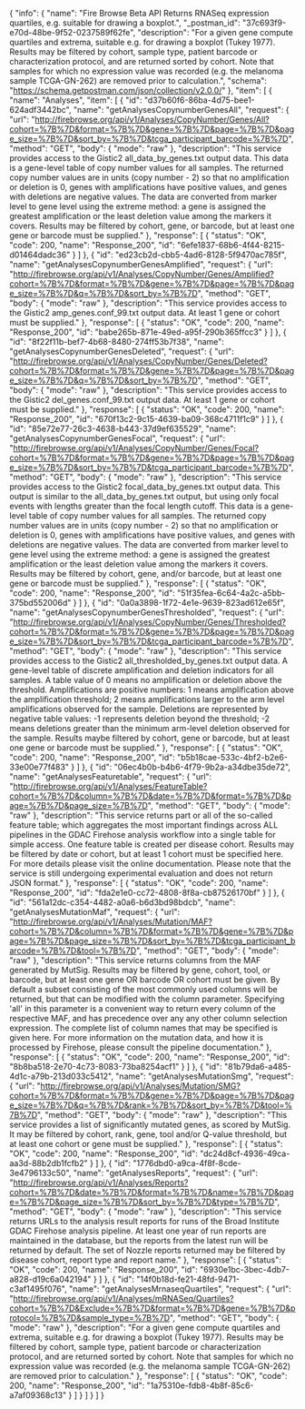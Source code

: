 {
  "info": {
    "name": "Fire Browse Beta API Returns RNASeq expression quartiles, e.g. suitable for drawing a boxplot.",
    "_postman_id": "37c693f9-e70d-48be-9f52-0237589f62fe",
    "description": "For a given gene compute quartiles and extrema, suitable e.g. for drawing a boxplot (Tukey 1977).  Results may be filtered by cohort, sample type, patient barcode  or characterization protocol, and are returned sorted by cohort.  Note that samples for which no expression value was recorded (e.g. the melanoma sample TCGA-GN-262) are removed prior to calculation.",
    "schema": "https://schema.getpostman.com/json/collection/v2.0.0/"
  },
  "item": [
    {
      "name": "Analyses",
      "item": [
        {
          "id": "d37b60f6-86ba-4d75-bee1-624adf3442bc",
          "name": "getAnalysesCopynumberGenesAll",
          "request": {
            "url": "http://firebrowse.org/api/v1/Analyses/CopyNumber/Genes/All?cohort=%7B%7D&format=%7B%7D&gene=%7B%7D&page=%7B%7D&page_size=%7B%7D&sort_by=%7B%7D&tcga_participant_barcode=%7B%7D",
            "method": "GET",
            "body": {
              "mode": "raw"
            },
            "description": "This service provides access to the Gistic2 all_data_by_genes.txt output data. This data is a gene-level table of copy number values for all samples. The returned copy number values are in units (copy number - 2) so that no amplification or deletion is 0, genes with amplifications have positive values, and genes with deletions are negative values. The data are converted from marker level to gene level using the extreme method: a gene is assigned the greatest amplification or the least deletion value among the markers it covers. Results may be filtered by cohort, gene, or barcode, but at least one gene or barcode must be supplied."
          },
          "response": [
            {
              "status": "OK",
              "code": 200,
              "name": "Response_200",
              "id": "6efe1837-68b6-4f44-8215-d01464dadc36"
            }
          ]
        },
        {
          "id": "ed23cb2d-cbb5-4ad6-8128-5f9470ac785f",
          "name": "getAnalysesCopynumberGenesAmplified",
          "request": {
            "url": "http://firebrowse.org/api/v1/Analyses/CopyNumber/Genes/Amplified?cohort=%7B%7D&format=%7B%7D&gene=%7B%7D&page=%7B%7D&page_size=%7B%7D&q=%7B%7D&sort_by=%7B%7D",
            "method": "GET",
            "body": {
              "mode": "raw"
            },
            "description": "This service provides access to the Gistic2 amp_genes.conf_99.txt output data.  At least 1 gene or cohort must be supplied."
          },
          "response": [
            {
              "status": "OK",
              "code": 200,
              "name": "Response_200",
              "id": "babe265b-871e-49ed-a95f-290b365ffcc3"
            }
          ]
        },
        {
          "id": "8f22f11b-bef7-4b68-8480-274ff53b7f38",
          "name": "getAnalysesCopynumberGenesDeleted",
          "request": {
            "url": "http://firebrowse.org/api/v1/Analyses/CopyNumber/Genes/Deleted?cohort=%7B%7D&format=%7B%7D&gene=%7B%7D&page=%7B%7D&page_size=%7B%7D&q=%7B%7D&sort_by=%7B%7D",
            "method": "GET",
            "body": {
              "mode": "raw"
            },
            "description": "This service provides access to the Gistic2 del_genes.conf_99.txt output data.  At least 1 gene or cohort must be supplied."
          },
          "response": [
            {
              "status": "OK",
              "code": 200,
              "name": "Response_200",
              "id": "670f13c2-9c15-4639-ba09-368c4711f1c9"
            }
          ]
        },
        {
          "id": "85e72e77-26c3-4638-b443-37d9ef635529",
          "name": "getAnalysesCopynumberGenesFocal",
          "request": {
            "url": "http://firebrowse.org/api/v1/Analyses/CopyNumber/Genes/Focal?cohort=%7B%7D&format=%7B%7D&gene=%7B%7D&page=%7B%7D&page_size=%7B%7D&sort_by=%7B%7D&tcga_participant_barcode=%7B%7D",
            "method": "GET",
            "body": {
              "mode": "raw"
            },
            "description": "This service provides access to the Gistic2 focal_data_by_genes.txt output data. This output is similar to the all_data_by_genes.txt output, but using only focal events with lengths greater than the  focal length cutoff. This data is a gene-level table of copy number values for all samples. The returned copy number values are in units (copy number - 2) so that no amplification or deletion is 0, genes with amplifications have positive values, and genes with deletions are negative values. The data are converted from marker level to gene level using the extreme method: a gene is assigned the greatest amplification or the least deletion value among the markers it covers. Results may be filtered by cohort, gene, and/or barcode, but at least one gene or barcode must be supplied."
          },
          "response": [
            {
              "status": "OK",
              "code": 200,
              "name": "Response_200",
              "id": "51f35fea-6c64-4a2c-a5bb-375bd552006d"
            }
          ]
        },
        {
          "id": "0a0a3898-1f72-4e1e-9639-823ad612e65f",
          "name": "getAnalysesCopynumberGenesThresholded",
          "request": {
            "url": "http://firebrowse.org/api/v1/Analyses/CopyNumber/Genes/Thresholded?cohort=%7B%7D&format=%7B%7D&gene=%7B%7D&page=%7B%7D&page_size=%7B%7D&sort_by=%7B%7D&tcga_participant_barcode=%7B%7D",
            "method": "GET",
            "body": {
              "mode": "raw"
            },
            "description": "This service provides access to the Gistic2 all_thresholded_by_genes.txt output data. A gene-level table of discrete amplification and deletion indicators for all samples. A table value of 0 means no amplification or deletion above the threshold. Amplifications are positive numbers: 1 means amplification above the amplification threshold; 2 means amplifications larger to the arm level amplifications observed for the sample. Deletions are represented by negative table values: -1 represents deletion beyond the threshold; -2 means deletions greater than the minimum arm-level deletion observed for the sample. Results maybe filtered by cohort, gene or barcode, but at least one gene or barcode must be supplied."
          },
          "response": [
            {
              "status": "OK",
              "code": 200,
              "name": "Response_200",
              "id": "b5b18cae-533c-4bf2-b2e6-33e00e77f483"
            }
          ]
        },
        {
          "id": "06ec4b0b-b4b6-4f79-9b2a-a34dbe35de72",
          "name": "getAnalysesFeaturetable",
          "request": {
            "url": "http://firebrowse.org/api/v1/Analyses/FeatureTable?cohort=%7B%7D&column=%7B%7D&date=%7B%7D&format=%7B%7D&page=%7B%7D&page_size=%7B%7D",
            "method": "GET",
            "body": {
              "mode": "raw"
            },
            "description": "This service returns part or all of the so-called feature table; which aggregates the most important findings across ALL pipelines in the GDAC Firehose analysis workflow into a single table for simple access.  One feature table is created per disease cohort.  Results may be filtered by date or cohort, but at least 1 cohort must be specified here. For more details please visit the online documentation.  Please note that the service is still undergoing experimental evaluation and does not return JSON format."
          },
          "response": [
            {
              "status": "OK",
              "code": 200,
              "name": "Response_200",
              "id": "fda2e1e0-cc72-4808-8f8a-cb87526170bf"
            }
          ]
        },
        {
          "id": "561a12dc-c354-4482-a0a6-b6d3bd98bdcb",
          "name": "getAnalysesMutationMaf",
          "request": {
            "url": "http://firebrowse.org/api/v1/Analyses/Mutation/MAF?cohort=%7B%7D&column=%7B%7D&format=%7B%7D&gene=%7B%7D&page=%7B%7D&page_size=%7B%7D&sort_by=%7B%7D&tcga_participant_barcode=%7B%7D&tool=%7B%7D",
            "method": "GET",
            "body": {
              "mode": "raw"
            },
            "description": "This service returns columns from the MAF generated by MutSig. Results may be filtered by gene, cohort, tool, or barcode, but at least one gene OR barcode OR cohort must be given.  By default a subset consisting of the most commonly used columns will be returned, but that can be modified with the column parameter. Specifying 'all' in this parameter is a convenient way to return every column of the respective MAF, and has precedence over any any other column selection expression.  The complete list of column names that may be specified is given here.  For more information on the mutation data, and how it is processed by Firehose, please consult the pipeline documentation."
          },
          "response": [
            {
              "status": "OK",
              "code": 200,
              "name": "Response_200",
              "id": "8b8ba518-2e70-4c73-8083-73ba8254acf1"
            }
          ]
        },
        {
          "id": "81b79da6-a485-4d1c-a79b-213d033c5412",
          "name": "getAnalysesMutationSmg",
          "request": {
            "url": "http://firebrowse.org/api/v1/Analyses/Mutation/SMG?cohort=%7B%7D&format=%7B%7D&gene=%7B%7D&page=%7B%7D&page_size=%7B%7D&q=%7B%7D&rank=%7B%7D&sort_by=%7B%7D&tool=%7B%7D",
            "method": "GET",
            "body": {
              "mode": "raw"
            },
            "description": "This service provides a list of significantly mutated genes, as scored by MutSig.  It may be filtered by cohort, rank, gene, tool and/or Q-value threshold, but at least one cohort or gene must be supplied."
          },
          "response": [
            {
              "status": "OK",
              "code": 200,
              "name": "Response_200",
              "id": "dc24d8cf-4936-49ca-aa3d-88b2db1fcfb2"
            }
          ]
        },
        {
          "id": "1776dbd0-a9ca-4f8f-8cde-3e4796133c50",
          "name": "getAnalysesReports",
          "request": {
            "url": "http://firebrowse.org/api/v1/Analyses/Reports?cohort=%7B%7D&date=%7B%7D&format=%7B%7D&name=%7B%7D&page=%7B%7D&page_size=%7B%7D&sort_by=%7B%7D&type=%7B%7D",
            "method": "GET",
            "body": {
              "mode": "raw"
            },
            "description": "This service returns URLs to the analysis result reports for runs of the Broad Institute GDAC Firehose analysis pipeline. At least one year of run reports are maintained in the database, but the reports from the latest run will be returned by default. The set of Nozzle reports returned may be filtered by disease cohort, report type and report name."
          },
          "response": [
            {
              "status": "OK",
              "code": 200,
              "name": "Response_200",
              "id": "6930e1bc-3bec-4db7-a828-d19c6a042194"
            }
          ]
        },
        {
          "id": "14f0b18d-fe21-48fd-9471-c3af1495f076",
          "name": "getAnalysesMrnaseqQuartiles",
          "request": {
            "url": "http://firebrowse.org/api/v1/Analyses/mRNASeq/Quartiles?cohort=%7B%7D&Exclude=%7B%7D&format=%7B%7D&gene=%7B%7D&protocol=%7B%7D&sample_type=%7B%7D",
            "method": "GET",
            "body": {
              "mode": "raw"
            },
            "description": "For a given gene compute quartiles and extrema, suitable e.g. for drawing a boxplot (Tukey 1977).  Results may be filtered by cohort, sample type, patient barcode  or characterization protocol, and are returned sorted by cohort.  Note that samples for which no expression value was recorded (e.g. the melanoma sample TCGA-GN-262) are removed prior to calculation."
          },
          "response": [
            {
              "status": "OK",
              "code": 200,
              "name": "Response_200",
              "id": "1a75310e-fdb8-4b8f-85c6-a7af09368c13"
            }
          ]
        }
      ]
    }
  ]
}